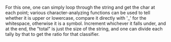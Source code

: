 For this one, one can simply loop through the string and get the char at each point; various character-analyzing functions can be used to tell whether it is upper or lowercase, compare it directly with '_' for the whitespace, otherwise it is a symbol. Increment whichever it falls under, and at the end, the "total" is just the size of the string, and one can divide each tally by that to get the ratio for that classifier.
